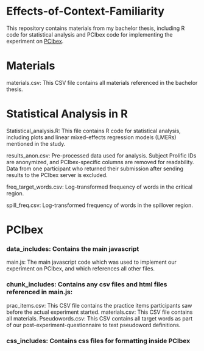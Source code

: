 # Effects-of-Context-Familiarity
This repository contains materials from my bachelor thesis, including R code for statistical analysis and PCIbex code for implementing the experiment on [PCIbex](https://farm.pcibex.net/).

# Materials
materials.csv: This CSV file contains all materials referenced in the bachelor thesis.

# Statistical Analysis in R
Statistical_analysis.R: This file contains R code for statistical analysis, including plots and linear mixed-effects regression models (LMERs) mentioned in the study.

results_anon.csv: Pre-processed data used for analysis. Subject Prolific IDs are anonymized, and PCIbex-specific columns are removed for readability. Data from one participant who returned their submission after sending results to the PCIbex server is excluded.

freq_target_words.csv: Log-transformed frequency of words in the critical region.

spill_freq.csv: Log-transformed frequency of words in the spillover region.

# PCIbex
### data_includes: Contains the main javascript
main.js: The main javascript code which was used to implement our experiment on PCIbex, and which references all other files. 
### chunk_includes: Contains any csv files and html files referenced in main.js:
  prac_items.csv: This CSV file contains the practice items participants saw before the actual experiment started.
  materials.csv: This CSV file contains all materials.
  Pseudowords.csv: This CSV contains all target words as part of our post-experiment-questionnaire to test pseudoword definitions.
### css_includes: Contains css files for formatting inside PCIbex
